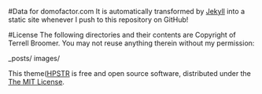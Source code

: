 #Data for domofactor.com
It is automatically transformed by [Jekyll](http://github.com/mojombo/jekyll) into a static site whenever I push to this repository on GitHub!


#License
The following directories and their contents are Copyright of Terrell Broomer. You may not reuse anything therein without my permission:

_posts/
images/

This theme([HPSTR](https://github.com/mmistakes/hpstr-jekyll-theme) is free and open source software, distributed under the [The MIT License](https://github.com/mmistakes/hpstr-jekyll-theme/blob/master/LICENSE).
